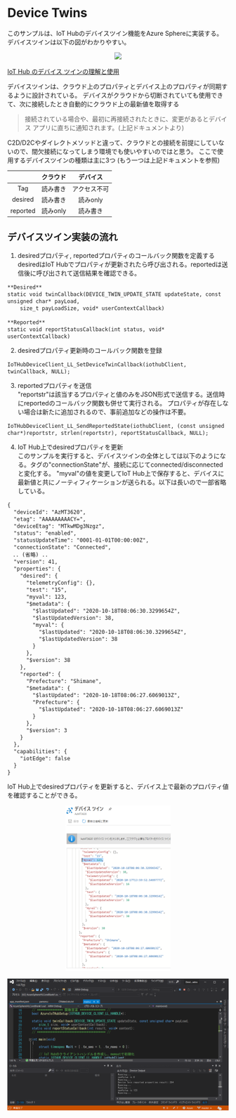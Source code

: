 # Device Twins
このサンプルは、IoT Hubのデバイスツイン機能をAzure Sphereに実装する。デバイスツインは以下の図がわかりやすい。

<p align="center">
  <img width="600" src="https://docs.microsoft.com/ja-jp/azure/iot-hub/media/iot-hub-devguide-device-twins/twin.png">
</p>

[IoT Hub のデバイス ツインの理解と使用](https://docs.microsoft.com/ja-jp/azure/iot-hub/iot-hub-devguide-device-twins)

デバイスツインは、クラウド上のプロパティとデバイス上のプロパティが同期するように設計されている。
デバイスがクラウドから切断されていても使用できて、次に接続したとき自動的にクラウド上の最新値を取得する

>接続されている場合や、最初に再接続されたときに、変更があるとデバイス アプリに直ちに通知されます。(上記ドキュメントより)

C2D/D2Cやダイレクトメソッドと違って、クラウドとの接続を前提にしていないので、間欠接続になってしまう環境でも使いやすいのではと思う。
ここで使用するデバイスツインの種類は主に3つ (もう一つは上記ドキュメントを参照)

|          | クラウド      |デバイス         |
|:--------:|:------------:|:------------:|
| Tag      | 読み書き       | アクセス不可      |
| desired  | 読み書き       | 読みonly       |
| reported | 読みonly       | 読み書き   |


## デバイスツイン実装の流れ
1. desiredプロパティ, reportedプロパティのコールバック関数を定義する  
desiredはIoT Hubでプロパティが更新されたら呼び出される。reportedは送信後に呼び出されて送信結果を確認できる。
```
**Desired**
static void twinCallback(DEVICE_TWIN_UPDATE_STATE updateState, const unsigned char* payLoad,
	size_t payLoadSize, void* userContextCallback)
  
**Reported**
static void reportStatusCallback(int status, void* userContextCallback)
```


2. desiredプロパティ更新時のコールバック関数を登録
```
IoTHubDeviceClient_LL_SetDeviceTwinCallback(iothubClient, twinCallback, NULL);
```

3. reportedプロパティを送信  
"reportstr"は該当するプロパティと値のみをJSON形式で送信する。送信時にreportedのコールバック関数も併せて実行される。
プロパティが存在しない場合は新たに追加されるので、事前追加などの操作は不要。
```
IoTHubDeviceClient_LL_SendReportedState(iothubClient, (const unsigned char*)reportstr, strlen(reportstr), reportStatusCallback, NULL);
```


4. IoT Hub上でdesiredプロパティを更新  
このサンプルを実行すると、デバイスツインの全体としては以下のようになる。タグの"connectionState"が、接続に応じてconnected/disconnectedと変化する。
"myval"の値を変更してIoT Hub上で保存すると、デバイスに最新値と共にノーティフィケーションが送られる。以下は長いので一部省略している。

```
{
  "deviceId": "AzMT3620",
  "etag": "AAAAAAAAACY=",
  "deviceEtag": "MTkwMDg3Nzgz",
  "status": "enabled",
  "statusUpdateTime": "0001-01-01T00:00:00Z",
  "connectionState": "Connected",
　.. (省略) ..
  "version": 41,
  "properties": {
    "desired": {
      "telemetryConfig": {},
      "test": "15",
      "myval": 123,
      "$metadata": {
        "$lastUpdated": "2020-10-18T08:06:30.3299654Z",
        "$lastUpdatedVersion": 38, 
        "myval": {
          "$lastUpdated": "2020-10-18T08:06:30.3299654Z",
          "$lastUpdatedVersion": 38
        }
      },
      "$version": 38
    },
    "reported": {
      "Prefecture": "Shimane",
      "$metadata": {
        "$lastUpdated": "2020-10-18T08:06:27.6069013Z",
        "Prefecture": {
          "$lastUpdated": "2020-10-18T08:06:27.6069013Z"
        }
      },
      "$version": 3
    }
  },
  "capabilities": {
    "iotEdge": false
  }
}
```

IoT Hub上でdesiredプロパティを更新すると、デバイス上で最新のプロパティ値を確認することができる。

<p align="center">
  <img width="240" src="https://github.com/hayatochigi/images/blob/master/IoT%20Hub%20Example/DeviceTwins%20-%20Portal.PNG">
</p>
<p align="center">
  <img width="800" src="https://github.com/hayatochigi/images/blob/master/IoT%20Hub%20Example/DeviceTwins%20-%20VStudio.png">
</p>
